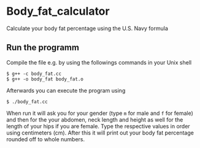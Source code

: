 # Body_fat_calculator
Calculate your body fat percentage using the U.S. Navy formula

## Run the programm
Compile the file e.g. by using the followings commands in your Unix shell 
```
$ g++ -c body_fat.cc
$ g++ -o body_fat body_fat.o
```
Afterwards you can execute the program using
```
$ ./body_fat.cc
```
When run it will ask you for your gender (type `m` for male and `f` for female) and then for the your abdomen, neck length and height as well for the length of your hips if you are female. Type the respective values in order using centimeters (cm).
After this it will print out your body fat percentage rounded off to whole numbers.
